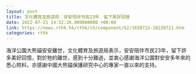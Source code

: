 ```yaml
---
layout: post
title: 文化體育及旅遊局：安安陪伴市民23年　留下美好回憶
date: 2022-07-21 14:52:26.000000000 +08:00
link: https://news.rthk.hk/rthk/ch/component/k2/1658722-20220721.htm
categories: rthk
---
```


海洋公園大熊貓安安離世，文化體育及旅遊局表示，安安陪伴市民23年，留下許多美好回憶，對於牠的離世，感到十分難過，並衷心感謝海洋公園對安安多年來的悉心照料，亦感謝中國大熊貓保護研究中心的專家一直以來的支持。
